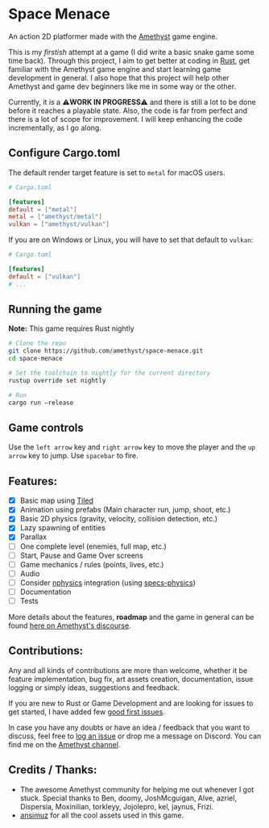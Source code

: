 # Space Menace

An action 2D platformer made with the [Amethyst](https://amethyst.rs/) game engine.

This is my _firstish_ attempt at a game (I did write a basic snake game some time back). Through this project, I aim to get better at coding in [Rust](https://www.rust-lang.org/), get familiar with the Amethyst game engine and start learning game development in general. I also hope that this project will help other Amethyst and game dev beginners like me in some way or the other.

Currently, it is a :warning:**WORK IN PROGRESS**:warning: and there is still a lot to be done before it reaches a playable state. Also, the code is far from perfect and there is a lot of scope for improvement. I will keep enhancing the code incrementally, as I go along.

## Configure Cargo.toml

The default render target feature is set to `metal` for macOS users.

```toml
# Cargo.toml

[features]
default = ["metal"]
metal = ["amethyst/metal"]
vulkan = ["amethyst/vulkan"]
```

If you are on Windows or Linux, you will have to set that default to `vulkan`:

```toml
# Cargo.toml

[features]
default = ["vulkan"]
# ...
```

## Running the game

**Note:** This game requires Rust nightly

```bash
# Clone the repo
git clone https://github.com/amethyst/space-menace.git
cd space-menace

# Set the toolchain to nightly for the current directory
rustup override set nightly

# Run
cargo run —release
```

## Game controls

Use the `left arrow` key and `right arrow` key to move the player and the `up arrow` key to jump. Use `spacebar` to fire.

## Features:

- [x] Basic map using [Tiled](https://www.mapeditor.org/)
- [x] Animation using prefabs (Main character run, jump, shoot, etc.)
- [x] Basic 2D physics (gravity, velocity, collision detection, etc.)
- [x] Lazy spawning of entities
- [x] Parallax
- [ ] One complete level (enemies, full map, etc.)
- [ ] Start, Pause and Game Over screens
- [ ] Game mechanics / rules (points, lives, etc.)
- [ ] Audio
- [ ] Consider [nphysics](https://nphysics.org/) integration (using [specs-physics](https://github.com/amethyst/specs-physics/))
- [ ] Documentation
- [ ] Tests

More details about the features, **roadmap** and the game in general can be found [here on Amethyst's discourse](https://community.amethyst.rs/c/showcase/space-menace).

## Contributions:
Any and all kinds of contributions are more than welcome, whether it be feature implementation, bug fix, art assets creation, documentation, issue logging or simply ideas, suggestions and feedback.

If you are new to Rust or Game Development and are looking for issues to get started, I have added few [good first issues](https://github.com/amethyst/space-menace/issues?q=is%3Aissue+is%3Aopen+label%3A%22good+first+issue%22).

In case you have any doubts or have an idea / feedback that you want to discuss, feel free to [log an issue](https://github.com/amethyst/space-menace/issues/new) or drop me a message on Discord. You can find me on the [Amethyst channel](https://discord.gg/amethyst).

## Credits / Thanks:

- The awesome Amethyst community for helping me out whenever I got stuck. Special thanks to Ben, doomy, JoshMcguigan, Alve, azriel, Dispersia, Moxinilian, torkleyy, Jojolepro, kel, jaynus, Frizi.
- [ansimuz](https://ansimuz.itch.io/) for all the cool assets used in this game.
